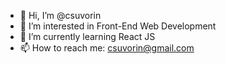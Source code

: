 - 👋 Hi, I’m @csuvorin
- 👀 I’m interested in Front-End Web Development
- 🌱 I’m currently learning React JS
- 📫 How to reach me: csuvorin@gmail.com

<!---
csuvorin/csuvorin is a ✨ special ✨ repository because its `README.md` (this file) appears on your GitHub profile.
You can click the Preview link to take a look at your changes.
--->
